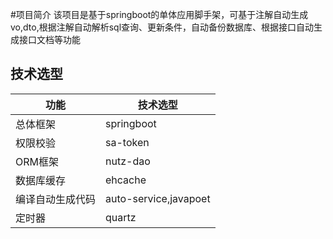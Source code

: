 #项目简介
该项目是基于springboot的单体应用脚手架，可基于注解自动生成vo,dto,根据注解自动解析sql查询、更新条件，自动备份数据库、根据接口自动生成接口文档等功能
## 技术选型
|功能|技术选型|
| --- | ---|
| 总体框架 | springboot |
|权限校验|sa-token|
|ORM框架|nutz-dao|
|数据库缓存|ehcache|
|编译自动生成代码|auto-service,javapoet|
|定时器|quartz|
